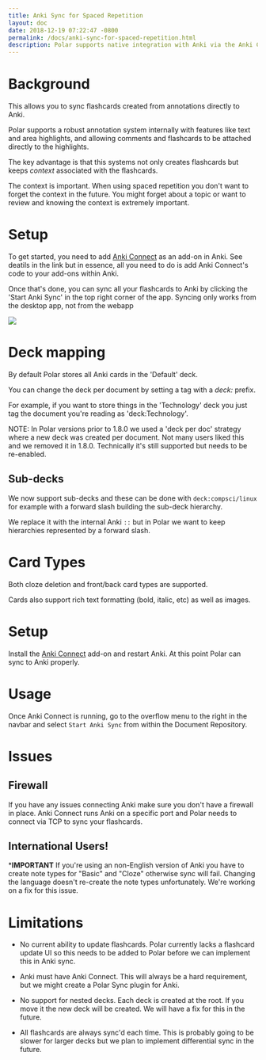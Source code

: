 ```yaml
---
title: Anki Sync for Spaced Repetition
layout: doc
date: 2018-12-19 07:22:47 -0800
permalink: /docs/anki-sync-for-spaced-repetition.html
description: Polar supports native integration with Anki via the Anki Connect add-on. 
---
```


# Background


This allows you to sync flashcards created from annotations directly to Anki.

Polar supports a robust annotation system internally with features like text and
area highlights, and allowing comments and flashcards to be attached directly to
the highlights.

The key advantage is that this systems not only creates flashcards but keeps *context* associated with the 
flashcards.

The context is important.  When using spaced repetition you don't want to forget 
the context in the future.  You might forget about a topic or want to review
and knowing the context is extremely important.   

# Setup

To get started, you need to add <a href="https://ankiweb.net/shared/info/2055492159">Anki Connect</a> as an add-on in Anki. See deatils in the link but in essence, all you need to do is add Anki Connect's code to your add-ons within Anki.

Once that's done, you can sync all your flashcards to Anki by clicking the 'Start Anki Sync' in the top right corner of the app. Syncing only works from the desktop app, not from the webapp

<img class="img-fluid" src="https://i.imgur.com/T7e8Q1j.png">

# Deck mapping

By default Polar stores all Anki cards in the 'Default' deck.

You can change the deck per document by setting a tag with a *deck:* prefix.

For example, if you want to store things in the 'Technology' deck you just 
tag the document you're reading as 'deck:Technology'.

NOTE: In Polar versions prior to 1.8.0 we used a 'deck per doc' strategy where
a new deck was created per document.  Not many users liked this and we removed
it in 1.8.0. Technically it's still supported but needs to be re-enabled. 

## Sub-decks

We now support sub-decks and these can be done with ```deck:compsci/linux``` for 
example with a forward slash building the sub-deck hierarchy.

We replace it with the internal Anki ```::``` but in Polar we want to keep
hierarchies represented by a forward slash.

# Card Types

Both cloze deletion and front/back card types are supported.

Cards also support rich text formatting (bold, italic, etc) as well as images.

# Setup

Install the <a href="https://ankiweb.net/shared/info/2055492159">Anki Connect</a> add-on 
and restart Anki. At this point Polar can sync to Anki properly.

# Usage 

Once Anki Connect is running, go to the overflow menu to the right in the navbar
and select ```Start Anki Sync``` from within the Document Repository.

# Issues

## Firewall

If you have any issues connecting Anki make sure you don't have a firewall in 
place.  Anki Connect runs Anki on a specific port and Polar needs to connect
via TCP to sync your flashcards.

## International Users!

***IMPORTANT** If you're using an non-English version of Anki you have to
create note types for "Basic" and "Cloze" otherwise sync will fail.  Changing
the language doesn't re-create the note types unfortunately.  We're working 
on a fix for this issue. 

# Limitations

- No current ability to update flashcards.  Polar currently lacks a flashcard 
  update UI so this needs to be added to Polar before we can implement this in 
  Anki sync.

- Anki must have Anki Connect. This will always be a hard requirement, but we
  might create a Polar Sync plugin for Anki.

- No support for nested decks.  Each deck is created at the root.  If you move it
  the new deck will be created. We will have a fix for this in the future.

- All flashcards are always sync'd each time. This is probably going to be slower
  for larger decks but we plan to implement differential sync in the future.
